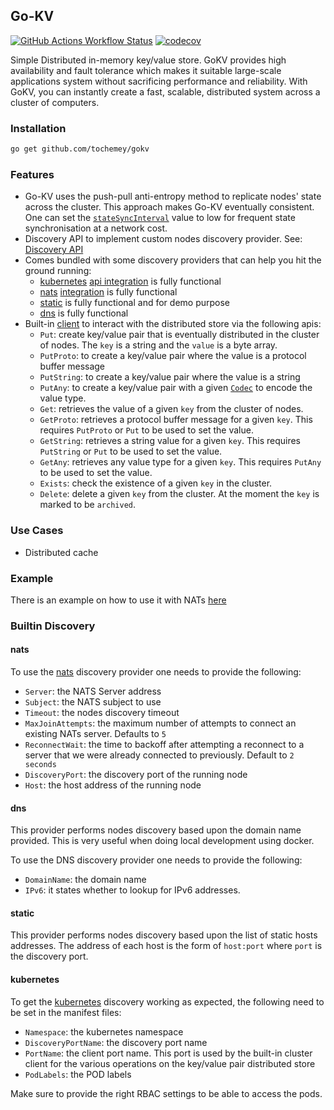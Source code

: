## Go-KV

[![GitHub Actions Workflow Status](https://img.shields.io/github/actions/workflow/status/Tochemey/gokv/build.yml)]((https://github.com/Tochemey/gokv/actions/workflows/build.yml))
[![codecov](https://codecov.io/gh/Tochemey/gokv/graph/badge.svg?token=L9KEvLkm09)](https://codecov.io/gh/Tochemey/gokv)

Simple Distributed in-memory key/value store. GoKV provides high availability and fault tolerance which makes it suitable large-scale applications system without sacrificing performance and reliability. 
With GoKV, you can instantly create a fast, scalable, distributed system  across a cluster of computers. 

### Installation

```bash
go get github.com/tochemey/gokv
```

### Features

- Go-KV uses the push-pull anti-entropy method to replicate nodes' state across the cluster. This approach makes Go-KV eventually consistent.
  One can set the [`stateSyncInterval`](./cluster/config.go) value to low for frequent state synchronisation at a network cost.
- Discovery API to implement custom nodes discovery provider. See: [Discovery API](./discovery/provider.go)
- Comes bundled with some discovery providers that can help you hit the ground running:
    - [kubernetes](https://kubernetes.io/docs/home/) [api integration](./discovery/kubernetes) is fully functional
    - [nats](https://nats.io/) [integration](./discovery/nats) is fully functional
    - [static](./discovery/static) is fully functional and for demo purpose
    - [dns](./discovery/dnssd) is fully functional
- Built-in [client](./cluster/client.go) to interact with the distributed store via the following apis:
    - `Put`: create key/value pair that is eventually distributed in the cluster of nodes. The `key` is a string and the `value` is a byte array.
    - `PutProto`: to create a key/value pair where the value is a protocol buffer message
    - `PutString`: to create a key/value pair where the value is a string
    - `PutAny`: to create a key/value pair with a given [`Codec`](./cluster/codec.go) to encode the value type.
    - `Get`: retrieves the value of a given `key` from the cluster of nodes.
    - `GetProto`: retrieves a protocol buffer message for a given `key`. This requires `PutProto` or `Put` to be used to set the value.
    - `GetString`: retrieves a string value for a given `key`. This requires `PutString` or `Put` to be used to set the value.
    - `GetAny`: retrieves any value type for a given `key`. This requires `PutAny` to be used to set the value.
    - `Exists`: check the existence of a given `key` in the cluster.
    - `Delete`: delete a given `key` from the cluster. At the moment the `key` is marked to be `archived`.

### Use Cases

- Distributed cache

### Example

There is an example on how to use it with NATs [here](./example/example.go)

### Builtin Discovery

#### nats

To use the [nats](https://nats.io/) discovery provider one needs to provide the following:

- `Server`: the NATS Server address
- `Subject`: the NATS subject to use
- `Timeout`: the nodes discovery timeout
- `MaxJoinAttempts`: the maximum number of attempts to connect an existing NATs server. Defaults to `5`
- `ReconnectWait`: the time to backoff after attempting a reconnect to a server that we were already connected to previously. Default to `2 seconds`
- `DiscoveryPort`: the discovery port of the running node
- `Host`: the host address of the running node

#### dns

This provider performs nodes discovery based upon the domain name provided. This is very useful when doing local development
using docker.

To use the DNS discovery provider one needs to provide the following:

- `DomainName`: the domain name
- `IPv6`: it states whether to lookup for IPv6 addresses.

#### static

This provider performs nodes discovery based upon the list of static hosts addresses.
The address of each host is the form of `host:port` where `port` is the discovery port.

#### kubernetes

To get the [kubernetes](https://kubernetes.io/docs/home/) discovery working as expected, the following need to be set in the manifest files:

- `Namespace`: the kubernetes namespace
- `DiscoveryPortName`: the discovery port name
- `PortName`: the client port name. This port is used by the built-in cluster client for the various operations on the key/value pair distributed store
- `PodLabels`: the POD labels

Make sure to provide the right RBAC settings to be able to access the pods.